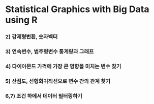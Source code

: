# Statistical Graphics with Big Data using R
### 2) 강제형변환, 숫자벡터
### 3) 연속변수, 범주형변수 통계량과 그래프
### 4) 다이아몬드 가격에 가장 큰 영향을 미치는 변수 찾기
### 5) 산점도, 선형회귀직선으로 변수 간의 관계 찾기
### 6,7) 조건 하에서 데이터 필터링하기
